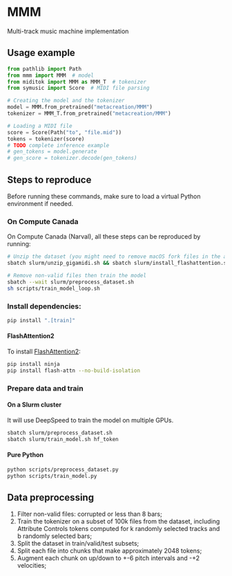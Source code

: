 # MMM
Multi-track music machine implementation

## Usage example

```Python
from pathlib import Path
from mmm import MMM  # model
from miditok import MMM as MMM_T  # tokenizer
from symusic import Score  # MIDI file parsing

# Creating the model and the tokenizer
model = MMM.from_pretrained("metacreation/MMM")
tokenizer = MMM_T.from_pretrained("metacreation/MMM")

# Loading a MIDI file
score = Score(Path("to", "file.mid"))
tokens = tokenizer(score)
# TODO complete inference example
# gen_tokens = model.generate
# gen_score = tokenizer.decode(gen_tokens)
```

## Steps to reproduce

Before running these commands, make sure to load a virtual Python environment if needed.

### On Compute Canada

On Compute Canada (Narval), all these steps can be reproduced by running:

```bash
# Unzip the dataset (you might need to remove macOS fork files in the archive) and install flash attention 2 simultaneously
sbatch slurm/unzip_gigamidi.sh && sbatch slurm/install_flashattention.sh
```

```bash
# Remove non-valid files then train the model
sbatch --wait slurm/preprocess_dataset.sh
sh scripts/train_model_loop.sh
```

### Install dependencies:

```bash
pip install ".[train]"
```

#### FlashAttention2

To install [FlashAttention2](https://github.com/Dao-AILab/flash-attention?tab=readme-ov-file#installation-and-features):

```bash
pip install ninja
pip install flash-attn --no-build-isolation
```

### Prepare data and train

#### On a Slurm cluster

It will use DeepSpeed to train the model on multiple GPUs.

```bash
sbatch slurm/preprocess_dataset.sh
sbatch slurm/train_model.sh hf_token
```

#### Pure Python

```bash
python scripts/preprocess_dataset.py
python scripts/train_model.py
```

## Data preprocessing

1. Filter non-valid files: corrupted or less than 8 bars;
2. Train the tokenizer on a subset of 100k files from the dataset, including Attribute Controls tokens computed for k randomly selected tracks and b randomly selected bars;
3. Split the dataset in train/valid/test subsets;
4. Split each file into chunks that make approximately 2048 tokens;
5. Augment each chunk on up/down to +-6 pitch intervals and -+2 velocities;
